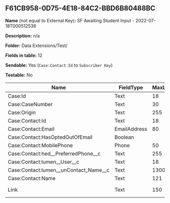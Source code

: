 ## F61CB958-0D75-4E18-84C2-BBD6B80488BC

**Name** (not equal to External Key)**:** SF Awaiting Student Input - 2022-07-18T000512536

**Description:** n/a

**Folder:** Data Extensions/Test/

**Fields in table:** 12

**Sendable:** Yes (`Case:Contact:Id` to `Subscriber Key`)

**Testable:** No

| Name | FieldType | MaxLength | IsPrimaryKey | IsNullable | DefaultValue |
| --- | --- | --- | --- | --- | --- |
| Case:Id | Text | 18 | - | - |  |
| Case:CaseNumber | Text | 30 | - | + |  |
| Case:Origin | Text | 255 | - | + |  |
| Case:Contact:Id | Text | 18 | - | - |  |
| Case:Contact:Email | EmailAddress | 80 | - | + |  |
| Case:Contact:HasOptedOutOfEmail | Boolean |  | - | + | false |
| Case:Contact:MobilePhone | Phone | 50 | - | + |  |
| Case:Contact:hed__PreferredPhone__c | Text | 255 | - | + |  |
| Case:Contact:lumen__User__c | Text | 18 | - | + |  |
| Case:Contact:lumen__unContact_Name__c | Text | 1300 | - | + |  |
| Case:Contact:Name | Text | 121 | - | + |  |
| Link | Text | 150 | - | + | https://lumen-u-next.force.com/StudentPortal/s/case/ |
